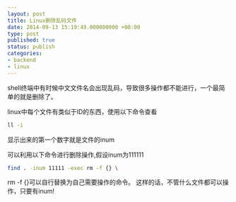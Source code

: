 ```yaml
---
layout: post
title: Linux删除乱码文件
date: 2014-09-13 15:19:49.000000000 +08:00
type: post
published: true
status: publish
categories:
- backend
- linux
---
```

shell终端中有时候中文文件名会出现乱码，导致很多操作都不能进行，一个最简单的就是删除了。

linux中每个文件有类似于ID的东西，使用以下命令查看

```bash
ll -i
```

显示出来的第一个数字就是文件的inum

可以利用以下命令进行删除操作,假设inum为111111

```bash
find . -inum 11111 -exec rm -f {} \
```

rm -f {}可以自行替换为自己需要操作的命令。
这样的话，不管什么文件都可以操作，只要有inum!